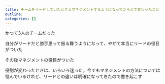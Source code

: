 ```yaml
---
title: チームをリードしていたときとマネジメントするようになってからとで変わったこと
outline: 
categories: []
---
```


かつて3人のチームだった

自分がリードだと勝手思って振る舞うようになって、やがて本当にリードの役目がついた

その後マネジメントの役目がついた

役割が変わったときは、いろいろ迷った。今でもマネジメントの方法については悩んでいるけれど、リードとの違いは明確になってきたので書き起こす


